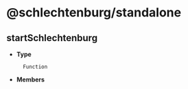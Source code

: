 # @schlechtenburg/standalone

## startSchlechtenburg



- **Type**
  ```
    Function
  ```

- **Members**